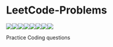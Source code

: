 # LeetCode-Problems

[![](https://sourcerer.io/fame/indrajeet95/indrajeet95/LeetCode-Problems/images/0)](https://sourcerer.io/fame/indrajeet95/indrajeet95/LeetCode-Problems/links/0)[![](https://sourcerer.io/fame/indrajeet95/indrajeet95/LeetCode-Problems/images/1)](https://sourcerer.io/fame/indrajeet95/indrajeet95/LeetCode-Problems/links/1)[![](https://sourcerer.io/fame/indrajeet95/indrajeet95/LeetCode-Problems/images/2)](https://sourcerer.io/fame/indrajeet95/indrajeet95/LeetCode-Problems/links/2)[![](https://sourcerer.io/fame/indrajeet95/indrajeet95/LeetCode-Problems/images/3)](https://sourcerer.io/fame/indrajeet95/indrajeet95/LeetCode-Problems/links/3)[![](https://sourcerer.io/fame/indrajeet95/indrajeet95/LeetCode-Problems/images/4)](https://sourcerer.io/fame/indrajeet95/indrajeet95/LeetCode-Problems/links/4)[![](https://sourcerer.io/fame/indrajeet95/indrajeet95/LeetCode-Problems/images/5)](https://sourcerer.io/fame/indrajeet95/indrajeet95/LeetCode-Problems/links/5)[![](https://sourcerer.io/fame/indrajeet95/indrajeet95/LeetCode-Problems/images/6)](https://sourcerer.io/fame/indrajeet95/indrajeet95/LeetCode-Problems/links/6)[![](https://sourcerer.io/fame/indrajeet95/indrajeet95/LeetCode-Problems/images/7)](https://sourcerer.io/fame/indrajeet95/indrajeet95/LeetCode-Problems/links/7)


Practice Coding questions
